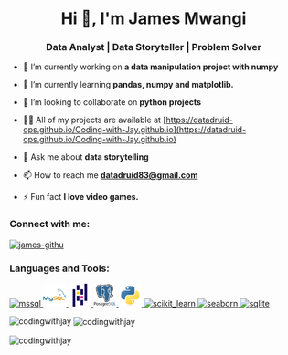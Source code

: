 <h1 align="center">Hi 👋, I'm James Mwangi</h1>
<h3 align="center">Data Analyst | Data Storyteller | Problem Solver</h3>

- 🔭 I’m currently working on **a data manipulation project with numpy**

- 🌱 I’m currently learning **pandas, numpy and matplotlib.**

- 👯 I’m looking to collaborate on **python projects**

- 👨‍💻 All of my projects are available at [https://datadruid-ops.github.io/Coding-with-Jay.github.io](https://datadruid-ops.github.io/Coding-with-Jay.github.io)

- 💬 Ask me about **data storytelling**

- 📫 How to reach me **datadruid83@gmail.com**

- ⚡ Fun fact **I love video games.**

<h3 align="left">Connect with me:</h3>
<p align="left">
<a href="https://linkedin.com/in/james-githu" target="blank"><img align="center" src="https://raw.githubusercontent.com/rahuldkjain/github-profile-readme-generator/master/src/images/icons/Social/linked-in-alt.svg" alt="james-githu" height="30" width="40" /></a>
</p>

<h3 align="left">Languages and Tools:</h3>
<p align="left"> <a href="https://www.microsoft.com/en-us/sql-server" target="_blank" rel="noreferrer"> <img src="https://www.svgrepo.com/show/303229/microsoft-sql-server-logo.svg" alt="mssql" width="40" height="40"/> </a> <a href="https://www.mysql.com/" target="_blank" rel="noreferrer"> <img src="https://raw.githubusercontent.com/devicons/devicon/master/icons/mysql/mysql-original-wordmark.svg" alt="mysql" width="40" height="40"/> </a> <a href="https://pandas.pydata.org/" target="_blank" rel="noreferrer"> <img src="https://raw.githubusercontent.com/devicons/devicon/2ae2a900d2f041da66e950e4d48052658d850630/icons/pandas/pandas-original.svg" alt="pandas" width="40" height="40"/> </a> <a href="https://www.postgresql.org" target="_blank" rel="noreferrer"> <img src="https://raw.githubusercontent.com/devicons/devicon/master/icons/postgresql/postgresql-original-wordmark.svg" alt="postgresql" width="40" height="40"/> </a> <a href="https://www.python.org" target="_blank" rel="noreferrer"> <img src="https://raw.githubusercontent.com/devicons/devicon/master/icons/python/python-original.svg" alt="python" width="40" height="40"/> </a> <a href="https://scikit-learn.org/" target="_blank" rel="noreferrer"> <img src="https://upload.wikimedia.org/wikipedia/commons/0/05/Scikit_learn_logo_small.svg" alt="scikit_learn" width="40" height="40"/> </a> <a href="https://seaborn.pydata.org/" target="_blank" rel="noreferrer"> <img src="https://seaborn.pydata.org/_images/logo-mark-lightbg.svg" alt="seaborn" width="40" height="40"/> </a> <a href="https://www.sqlite.org/" target="_blank" rel="noreferrer"> <img src="https://www.vectorlogo.zone/logos/sqlite/sqlite-icon.svg" alt="sqlite" width="40" height="40"/> </a> </p>

<p><img align="left" src="https://github-readme-stats.vercel.app/api/top-langs?username=codingwithjay&show_icons=true&locale=en&layout=compact" alt="codingwithjay" /></p>

<p>&nbsp;<img align="center" src="https://github-readme-stats.vercel.app/api?username=codingwithjay&show_icons=true&locale=en" alt="codingwithjay" /></p>

<p><img align="center" src="https://github-readme-streak-stats.herokuapp.com/?user=codingwithjay&" alt="codingwithjay" /></p>

